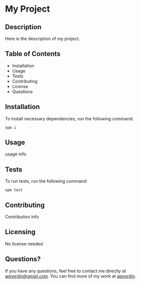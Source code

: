 # My Project

## Description
Here is the description of my project.

## Table of Contents
* Installation
* Usage
* Tests
* Contributing
* License
* Questions

## Installation
To install necessary dependencies, run the following command:
```
npm i
```

## Usage
usage info

## Tests
To run tests, run the following command:
```
npm test
```

## Contributing
Contribution info

## Licensing
No license needed

## Questions?
If you have any questions, feel free to contact me directly at apnordin@gmail.com. You can find more of my work at [apnordin](https://github.com/apnordin).

